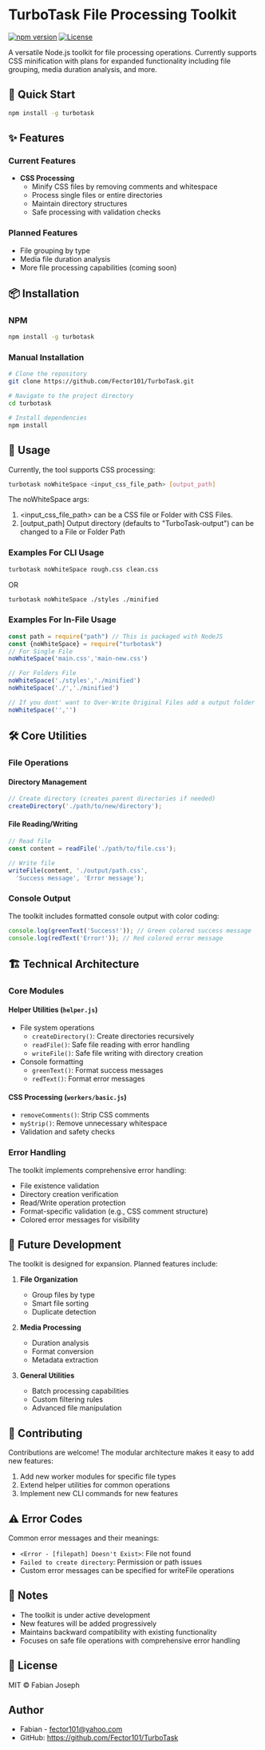 # TurboTask File Processing Toolkit

[![npm version](https://img.shields.io/npm/v/turbotask.svg)](https://www.npmjs.com/package/turbotask)
[![License](https://img.shields.io/npm/l/turbotask.svg)](https://github.com/yourusername/turbotask/blob/main/LICENSE)

A versatile Node.js toolkit for file processing operations. Currently supports CSS minification with plans for expanded functionality including file grouping, media duration analysis, and more.

## 🚀 Quick Start

```bash
npm install -g turbotask
```

## ✨ Features

### Current Features

- **CSS Processing**
  - Minify CSS files by removing comments and whitespace
  - Process single files or entire directories
  - Maintain directory structures
  - Safe processing with validation checks

### Planned Features

- File grouping by type
- Media file duration analysis
- More file processing capabilities (coming soon)

## 📦 Installation

### NPM

```bash
npm install -g turbotask
```

### Manual Installation

```bash
# Clone the repository
git clone https://github.com/Fector101/TurboTask.git

# Navigate to the project directory
cd turbotask

# Install dependencies
npm install
```

## 🔨 Usage

Currently, the tool supports CSS processing:

```bash
turbotask noWhiteSpace <input_css_file_path> [output_path]
```

The noWhiteSpace args:

1. <input_css_file_path> can be a CSS file or Folder with CSS Files.
2. [output_path] Output directory (defaults to "TurboTask-output") can be changed to a File or Folder Path

### Examples For CLI Usage

```bash
turbotask noWhiteSpace rough.css clean.css
```

OR

```bash
turbotask noWhiteSpace ./styles ./minified
```

### Examples For In-File Usage

```javascript
const path = require("path") // This is packaged with NodeJS
const {noWhiteSpace} = require("turbotask")
// For Single File
noWhiteSpace('main.css','main-new.css')

// For Folders File
noWhiteSpace('./styles','./minified')
noWhiteSpace('./','./minified')

// If you dont' want to Over-Write Original Files add a output folder
noWhiteSpace('','')
```

## 🛠️ Core Utilities

### File Operations

#### Directory Management

```javascript
// Create directory (creates parent directories if needed)
createDirectory('./path/to/new/directory');
```

#### File Reading/Writing

```javascript
// Read file
const content = readFile('./path/to/file.css');

// Write file
writeFile(content, './output/path.css', 
  'Success message', 'Error message');
```

### Console Output

The toolkit includes formatted console output with color coding:

```javascript
console.log(greenText('Success!')); // Green colored success message
console.log(redText('Error!')); // Red colored error message
```

## 🏗️ Technical Architecture

### Core Modules

#### Helper Utilities (`helper.js`)

- File system operations
  - `createDirectory()`: Create directories recursively
  - `readFile()`: Safe file reading with error handling
  - `writeFile()`: Safe file writing with directory creation
- Console formatting
  - `greenText()`: Format success messages
  - `redText()`: Format error messages

#### CSS Processing (`workers/basic.js`)

- `removeComments()`: Strip CSS comments
- `myStrip()`: Remove unnecessary whitespace
- Validation and safety checks

### Error Handling

The toolkit implements comprehensive error handling:

- File existence validation
- Directory creation verification
- Read/Write operation protection
- Format-specific validation (e.g., CSS comment structure)
- Colored error messages for visibility

## 🔄 Future Development

The toolkit is designed for expansion. Planned features include:

1. **File Organization**
   - Group files by type
   - Smart file sorting
   - Duplicate detection

2. **Media Processing**
   - Duration analysis
   - Format conversion
   - Metadata extraction

3. **General Utilities**
   - Batch processing capabilities
   - Custom filtering rules
   - Advanced file manipulation

## 🤝 Contributing

Contributions are welcome! The modular architecture makes it easy to add new features:

1. Add new worker modules for specific file types
2. Extend helper utilities for common operations
3. Implement new CLI commands for new features

## ⚠️ Error Codes

Common error messages and their meanings:

- `<Error - [filepath] Doesn't Exist>`: File not found
- `Failed to create directory`: Permission or path issues
- Custom error messages can be specified for writeFile operations

## 📝 Notes

- The toolkit is under active development
- New features will be added progressively
- Maintains backward compatibility with existing functionality
- Focuses on safe file operations with comprehensive error handling

## 📄 License

MIT © Fabian Joseph

## Author

- Fabian - <fector101@yahoo.com>
- GitHub: <https://github.com/Fector101/TurboTask>
